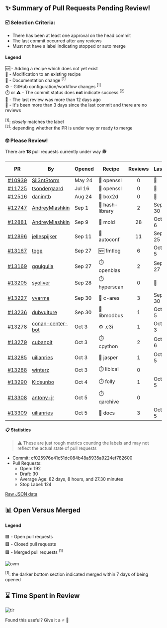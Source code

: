 ## :sparkles: Summary of Pull Requests Pending Review!

### :ballot_box_with_check: Selection Criteria:

- There has been at least one approval on the head commit
- The last commit occurred after any reviews
- Must not have a label indicating stopped or auto merge

#### Legend

:new: - Adding a recipe which does not yet exist<br>
:memo: - Modification to an existing recipe<br>
:green_book: - Documentation change <sup>[1]</sup><br>
:gear: - GitHub configuration/workflow changes <sup>[1]</sup><br>
:stopwatch: or :warning: - The commit status does **not** indicate success <sup>[2]</sup><br>
:bell: - The last review was more than 12 days ago<br>
:eyes: - It's been more than 3 days since the last commit and there are no reviews<br>
<br>
<sup>[1]</sup>: _closely_ matches the label<br>
<sup>[2]</sup>: depending whether the PR is under way or ready to merge

### :nerd_face: Please Review! 

There are **18** pull requests currently under way :detective:

PR | By | Opened | Recipe | Reviews | Last | :stop_sign: Blockers | :star2: Approvers
:---: | --- | --- | --- | :---: | --- | --- | ---
[#10939](https://github.com/conan-io/conan-center-index/pull/10939)|[Sil3ntStorm](https://github.com/Sil3ntStorm)|May 24|:memo: openssl|0|:eyes:||
[#11725](https://github.com/conan-io/conan-center-index/pull/11725)|[tsondergaard](https://github.com/tsondergaard)|Jul 16|:memo: openssl|0|:eyes:||
[#12516](https://github.com/conan-io/conan-center-index/pull/12516)|[danimtb](https://github.com/danimtb)|Aug 24|:memo: box2d|0|:eyes:||
[#12747](https://github.com/conan-io/conan-center-index/pull/12747)|[AndreyMlashkin](https://github.com/AndreyMlashkin)|Sep 1|:memo: hash-library|2|Sep 30|uilianries|
[#12881](https://github.com/conan-io/conan-center-index/pull/12881)|[AndreyMlashkin](https://github.com/AndreyMlashkin)|Sep 9|:memo: mold|28|Oct 6||uilianries
[#12896](https://github.com/conan-io/conan-center-index/pull/12896)|[jellespijker](https://github.com/jellespijker)|Sep 11|:memo: autoconf|11|Sep 25|uilianries|danimtb
[#13167](https://github.com/conan-io/conan-center-index/pull/13167)|[toge](https://github.com/toge)|Sep 27|:new: fmtlog|6|Oct 5||uilianries
[#13169](https://github.com/conan-io/conan-center-index/pull/13169)|[ggulgulia](https://github.com/ggulgulia)|Sep 27|:stopwatch: openblas|2|Sep 27||
[#13205](https://github.com/conan-io/conan-center-index/pull/13205)|[syoliver](https://github.com/syoliver)|Sep 28|:stopwatch: hyperscan|0|:eyes:||
[#13227](https://github.com/conan-io/conan-center-index/pull/13227)|[vvarma](https://github.com/vvarma)|Sep 30|:memo: c-ares|3|Sep 30|uilianries|jwillikers
[#13236](https://github.com/conan-io/conan-center-index/pull/13236)|[dubvulture](https://github.com/dubvulture)|Sep 30|:memo: libmodbus|1|Oct 5||uilianries
[#13278](https://github.com/conan-io/conan-center-index/pull/13278)|[conan-center-bot](https://github.com/conan-center-bot)|Oct 3|:gear: .c3i|1|Oct 3||uilianries
[#13279](https://github.com/conan-io/conan-center-index/pull/13279)|[cubanpit](https://github.com/cubanpit)|Oct 3|:stopwatch: cpython|2|Oct 6||uilianries
[#13285](https://github.com/conan-io/conan-center-index/pull/13285)|[uilianries](https://github.com/uilianries)|Oct 3|:memo: jasper|1|Oct 5||
[#13288](https://github.com/conan-io/conan-center-index/pull/13288)|[winterz](https://github.com/winterz)|Oct 3|:stopwatch: libical|0|||
[#13290](https://github.com/conan-io/conan-center-index/pull/13290)|[Kidsunbo](https://github.com/Kidsunbo)|Oct 4|:stopwatch: folly|1|Oct 5||
[#13308](https://github.com/conan-io/conan-center-index/pull/13308)|[antony-jr](https://github.com/antony-jr)|Oct 5|:stopwatch: qarchive|0|||
[#13309](https://github.com/conan-io/conan-center-index/pull/13309)|[uilianries](https://github.com/uilianries)|Oct 5|:green_book: docs|3|Oct 5||


#### :clipboard: Statistics

> :warning: These are just rough metrics counting the labels and may not reflect the actual state of pull requests

- Commit: cf025976e41c51dc084b48a5935a9224ef782600
- Pull Requests:
	- Open: 192
	- Draft: 30
	- Average Age: 82 days, 8 hours, and 27.30 minutes
	- Stop Label: 124
	

[Raw JSON data](https://raw.githubusercontent.com/prince-chrismc/conan-center-index-pending-review/raw-data/pending-review.json)

## :bar_chart: Open Versus Merged

#### Legend

:green_square: - Open pull requests<br>
:red_square: - Closed pull requests<br>
:purple_square: - Merged pull requests <sup>[1]</sup><br>

![ovm](https://github.com/prince-chrismc/conan-center-index-pending-review/blob/raw-data/open-versus-merged.gif?raw=true)

<sup>[1]</sup>: the darker bottom section indicated merged within 7 days of being opened

## :hourglass: Time Spent in Review

![tir](https://github.com/prince-chrismc/conan-center-index-pending-review/blob/raw-data/time-in-review.png?raw=true)

Found this useful? Give it a :star: :pray:
	